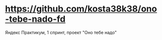 # https://github.com/kosta38k38/ono-tebe-nado-fd
 Яндекс Практикум, 1 спринт, проект "Оно тебе надо"

